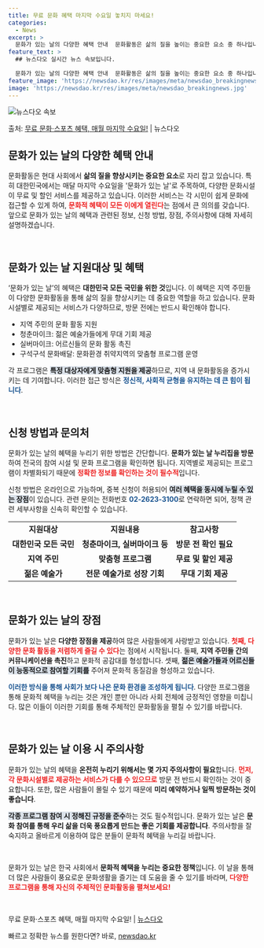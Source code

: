 ```yaml
---
title: 무료 문화 혜택 마지막 수요일 놓치지 마세요!
categories:
  - News
excerpt: >
  문화가 있는 날의 다양한 혜택 안내  문화활동은 삶의 질을 높이는 중요한 요소 중 하나입니다. 특히 대한민국…
feature_text: >
  ## 뉴스다오 실시간 뉴스 속보입니다.

  문화가 있는 날의 다양한 혜택 안내  문화활동은 삶의 질을 높이는 중요한 요소 중 하나입니다. 특히 대한민국…
feature_image: 'https://newsdao.kr/res/images/meta/newsdao_breakingnews.jpg'
image: 'https://newsdao.kr/res/images/meta/newsdao_breakingnews.jpg'
---
```


![뉴스다오 속보](https://newsdao.kr/res/images/meta/newsdao_breakingnews.jpg)

<p>출처: <a href="https://newsdao.kr/4850" rel="dofollow">무료 문화·스포츠 혜택, 매월 마지막 수요일!</a> | 뉴스다오</p>

<h2 data-ke-size="size26">문화가 있는 날의 다양한 혜택 안내</h2>

<p data-ke-size="size16">문화활동은 현대 사회에서 <b>삶의 질을 향상시키는 중요한 요소</b>로 자리 잡고 있습니다. 특히 대한민국에서는 매달 마지막 수요일을 '문화가 있는 날'로 주목하여, 다양한 문화시설이 무료 및 할인 서비스를 제공하고 있습니다. 이러한 서비스는 각 시민이 쉽게 문화에 접근할 수 있게 하여, <b><span style="color: #ee2323;">문화적 혜택이 모든 이에게 열린다</span></b>는 점에서 큰 의의를 갖습니다. 앞으로 문화가 있는 날의 혜택과 관련된 정보, 신청 방법, 장점, 주의사항에 대해 자세히 설명하겠습니다.</p>

<p data-ke-size="size16">&nbsp;</p>

<h2 data-ke-size="size26">문화가 있는 날 지원대상 및 혜택</h2>

<p data-ke-size="size16">‘문화가 있는 날’의 혜택은 <b>대한민국 모든 국민을 위한 것</b>입니다. 이 혜택은 지역 주민들이 다양한 문화활동을 통해 삶의 질을 향상시키는 데 중요한 역할을 하고 있습니다. 문화시설별로 제공되는 서비스가 다양하므로, 방문 전에는 반드시 확인해야 합니다.</p>

<ul>
    <li>지역 주민의 문화 활동 지원</li>
    <li>청춘마이크: 젊은 예술가들에게 무대 기회 제공</li>
    <li>실버마이크: 어르신들의 문화 활동 촉진</li>
    <li>구석구석 문화배달: 문화환경 취약지역의 맞춤형 프로그램 운영</li>
</ul>

<p data-ke-size="size16">각 프로그램은 <b><span style="background-color: #21538527;">특정 대상자에게 맞춤형 지원을 제공</span></b>하므로, 지역 내 문화활동을 증가시키는 데 기여합니다. 이러한 접근 방식은 <b><span style="color: #1a5490;">정신적, 사회적 균형을 유지하는 데 큰 힘이 됩니다</span></b>.</p>

<p data-ke-size="size16">&nbsp;</p>

<h2 data-ke-size="size26">신청 방법과 문의처</h2>

<p data-ke-size="size16">문화가 있는 날의 혜택을 누리기 위한 방법은 간단합니다. <b>문화가 있는 날 누리집을 방문 </b>하여 전국의 참여 시설 및 문화 프로그램을 확인하면 됩니다. 지역별로 제공되는 프로그램이 차별화되기 때문에 <b><span style="color: #ee2323;">정확한 정보를 확인하는 것이 필수적</span></b>입니다.</p>

<p data-ke-size="size16">신청 방법은 온라인으로 가능하며, 중복 신청이 허용되어 <b><span style="background-color: #21538527;">여러 혜택을 동시에 누릴 수 있는 장점</span></b>이 있습니다. 관련 문의는 전화번호 <b><span style="color: #1a5490;">02-2623-3100</span></b>로 연락하면 되어, 정책 관련 세부사항을 신속히 확인할 수 있습니다.</p>

<table>
    <tr>
        <td style="text-align: center; height: 17px;"><b>지원대상</b></td>
        <td style="text-align: center; height: 17px;"><b>지원내용</b></td>
        <td style="text-align: center; height: 17px;"><b>참고사항</b></td>
    </tr>
    <tr>
        <td style="text-align: center; height: 17px;"><b>대한민국 모든 국민</b></td>
        <td style="text-align: center; height: 17px;"><b>청춘마이크, 실버마이크 등</b></td>
        <td style="text-align: center; height: 17px;"><b>방문 전 확인 필요</b></td>
    </tr>
    <tr>
        <td style="text-align: center; height: 17px;"><b>지역 주민</b></td>
        <td style="text-align: center; height: 17px;"><b>맞춤형 프로그램</b></td>
        <td style="text-align: center; height: 17px;"><b>무료 및 할인 제공</b></td>
    </tr>
    <tr>
        <td style="text-align: center; height: 17px;"><b>젊은 예술가</b></td>
        <td style="text-align: center; height: 17px;"><b>전문 예술가로 성장 기회</b></td>
        <td style="text-align: center; height: 17px;"><b>무대 기회 제공</b></td>
    </tr>
</table>

<p data-ke-size="size16">&nbsp;</p>

<h2 data-ke-size="size26">문화가 있는 날의 장점</h2>

<p data-ke-size="size16">문화가 있는 날은 <b>다양한 장점을 제공</b>하여 많은 사람들에게 사랑받고 있습니다. <b><span style="color: #ee2323;">첫째, 다양한 문화 활동을 저렴하게 즐길 수 있다</span></b>는 점에서 시작됩니다. 둘째, <b>지역 주민들 간의 커뮤니케이션을 촉진</b>하고 문화적 공감대를 형성합니다. 셋째, <b><span style="background-color: #21538527;">젊은 예술가들과 어르신들이 능동적으로 참여할 기회를</span></b> 주어져 문화적 동질감을 형성하고 있습니다.</p>

<p data-ke-size="size16"><b><span style="color: #1a5490;">이러한 방식을 통해 사회가 보다 나은 문화 환경을 조성하게 됩니다</span></b>. 다양한 프로그램을 통해 문화적 혜택을 누리는 것은 개인 뿐만 아니라 사회 전체에 긍정적인 영향을 미칩니다. 많은 이들이 이러한 기회를 통해 주체적인 문화활동을 펼칠 수 있기를 바랍니다.</p>

<p data-ke-size="size16">&nbsp;</p>

<h2 data-ke-size="size26">문화가 있는 날 이용 시 주의사항</h2>

<p data-ke-size="size16">문화가 있는 날의 혜택을 <b>온전히 누리기 위해서는 몇 가지 주의사항이 필요</b>합니다. <b><span style="color: #ee2323;">먼저, 각 문화시설별로 제공하는 서비스가 다를 수 있으므로</span></b> 방문 전 반드시 확인하는 것이 중요합니다. 또한, 많은 사람들이 몰릴 수 있기 때문에 <b>미리 예약하거나 일찍 방문하는 것이 좋습니다</b>.</p>

<p data-ke-size="size16"><b><span style="background-color: #21538527;">각종 프로그램 참여 시 정해진 규정을 준수</span></b>하는 것도 필수적입니다. 문화가 있는 날은 <b>문화 참여를 통해 우리 삶을 더욱 풍요롭게 만드는 좋은 기회를 제공합니다</b>. 주의사항을 잘 숙지하고 올바르게 이용하여 많은 분들이 문화적 혜택을 누리길 바랍니다.</p>

<p data-ke-size="size16">&nbsp;</p>

<p data-ke-size="size16">문화가 있는 날은 한국 사회에서 <b>문화적 혜택을 누리는 중요한 정책</b>입니다. 이 날을 통해 더 많은 사람들이 풍요로운 문화생활을 즐기는 데 도움을 줄 수 있기를 바라며, <b><span style="color: #ee2323;">다양한 프로그램을 통해 자신의 주체적인 문화활동을 펼쳐보세요!</span></b></p>

<p data-ke-size="size16">&nbsp;</p>

<p data-ke-size="size16">무료 문화·스포츠 혜택, 매월 마지막 수요일! | <a href="https://newsdao.kr/4850">뉴스다오</a></p> 

빠르고 정확한 뉴스를 원한다면? 바로, <a href="https://newsdao.kr" rel="dofollow">newsdao.kr</a>


